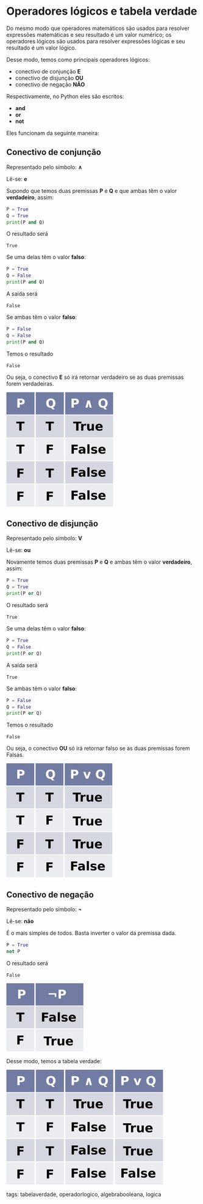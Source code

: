 # Operadores lógicos e tabela verdade

Do mesmo modo que operadores matemáticos são usados para resolver expressões matemáticas e seu resultado é um valor numérico; os operadores lógicos são usados para resolver expressões lógicas e seu resultado é um valor lógico.

Desse modo, temos como principais operadores lógicos:

- conectivo de conjunção **E**
- conectivo de disjunção **OU**
- conectivo de negação **NÃO**

Respectivamente, no Python eles são escritos:

- **and**
- **or**
- **not**

Eles funcionam da seguinte maneira:

## Conectivo de conjunção

Representado pelo símbolo: **∧**

Lê-se: **e**

Supondo que temos duas premissas **P** e **Q** e que ambas têm o valor **verdadeiro**, assim:

```py
P = True
Q = True
print(P and Q)
```

O resultado será

```
True
```

Se uma delas têm o valor **falso**:

```py
P = True
Q = False
print(P and Q)
```

A saída será

```
False
```

Se ambas têm o valor **falso**:

```py
P = False
Q = False
print(P and Q)
```

Temos o resultado

```
False
```

Ou seja, o conectivo **E** só irá retornar verdadeiro se as duas premissas forem verdadeiras.

![tabela verdade and](img/p0000-0.png)



## Conectivo de disjunção

Representado pelo símbolo: **V**

Lê-se: **ou**

Novamente temos duas premissas **P** e **Q** e ambas têm o valor **verdadeiro**, assim:

```py
P = True
Q = True
print(P or Q)
```

O resultado será

```
True
```

Se uma delas têm o valor **falso**:

```py
P = True
Q = False
print(P or Q)
```

A saída será

```
True
```

Se ambas têm o valor **falso**:

```py
P = False
Q = False
print(P or Q)
```

Temos o resultado

```
False
```

Ou seja, o conectivo **OU** só irá retornar falso se as duas premissas forem Falsas.

![tabela verdade or](img/p0000-1.png)


## Conectivo de negação

Representado pelo símbolo: **¬**

Lê-se: **não**

É o mais simples de todos. Basta inverter o valor da premissa dada.

```py
P = True
not P
```

O resultado será

```
False
```

![tabela verdade not](img/p0000-2.png)

Desse modo, temos a tabela verdade:

![tabela verdade e ou](img/p0000-3.png)

tags: tabelaverdade, operadorlogico, algebrabooleana, logica
